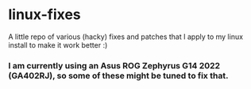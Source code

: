 # linux-fixes
A little repo of various (hacky) fixes and patches that I apply to my linux install to make it work better :)

### I am currently using an Asus ROG Zephyrus G14 2022 (GA402RJ), so some of these might be tuned to fix that.